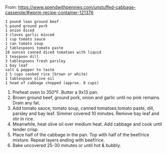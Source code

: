 From: https://www.spendwithpennies.com/unstuffed-cabbage-casserole/#wprm-recipe-container-121376

    1 pound lean ground beef
    ½ pound ground pork
    1 onion diced
    3 cloves garlic minced
    1 cup tomato sauce
    1 can tomato soup
    2 tablespoons tomato paste
    28 ounces canned diced tomatoes with liquid
    1 teaspoon dill
    3 tablespoons fresh parsley
    1 bay leaf
    salt & pepper to taste
    2 ½ cups cooked rice (brown or white)
    1 tablespoon olive oil
    1 head of cabbage chopped (approx. 8 cups)
    
1. Preheat oven to 350°F. Butter a 9x13 pan.
2. Brown ground beef, ground pork, onion and garlic until no pink remains. Drain any fat.
3. Add tomato sauce, tomato soup, canned tomatoes,tomato paste, dill, parsley and bay leaf. Simmer covered 10 minutes. Remove bay leaf and stir in rice.
4. Meanwhile, heat olive oil over medium heat. Add cabbage and cook until tender crisp.
5. Place half of the cabbage in the pan. Top with half of the beef/rice mixture. Repeat layers ending with beef/rice.
6. Bake uncovered 25-30 minutes or until hot & bubbly.
